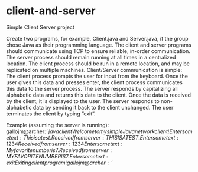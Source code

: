 # client-and-server
Simple Client Server project

Create two programs, for example, Client.java and Server.java, if the group chose Java as their programming language. The client and server
programs should communicate using TCP to ensure reliable, in-order communication. The server process should remain running at all times in a centralized location. The client
process should be run in a remote location, and may be replicated on multiple machines. Client/Server communication is simple: The client process prompts the user for input from
the keyboard. Once the user gives this data and presses enter, the client process communicates this data to the server process. The server responds by capitalizing all alphabetic data
and returns this data to the client. Once the data is received by the client, it is displayed to the user. The server responds to non-alphabetic data by sending it back to the client
unchanged. The user terminates the client by typing ”exit”.


Example (assuming the server is running):
gallojm@archer:˜$java client
Welcome to my simple Java network client!
Enter some text: This is a test.
Received from server: THIS IS A TEST.
Enter some text: 1 2 3 4
Received from server: 1 2 3 4
Enter some text: My favorite number is 7.
Received from server: MY FAVORITE NUMBER IS 7.
Enter some text: exit
Exiting client program!
gallojm@archer:˜$
